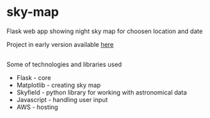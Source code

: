 # sky-map
Flask web app showing night sky map for choosen location and date 

Project in early version available [here](http://skymap-env.eba-pinmgrft.eu-north-1.elasticbeanstalk.com/)

##
Some of technologies and libraries used
- Flask - core
- Matplotlib - creating sky map
- Skyfield - python library for working with astronomical data
- Javascript - handling user input
- AWS - hosting
